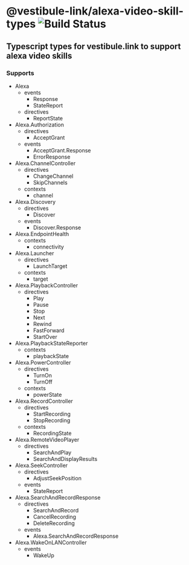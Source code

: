 # @vestibule-link/alexa-video-skill-types ![Build Status](https://codebuild.us-east-1.amazonaws.com/badges?uuid=eyJlbmNyeXB0ZWREYXRhIjoiWE40d1pEdXBLVnd5cXF2bjBXUnVzZTRKa29DWEJZaHRIOXVRRmxGc0ZzRG1hbnNLVTlQcHpuQjVEYzV3ekszWTNQTk90U250NkR1V2F3Y3ZJUVpHcEswPSIsIml2UGFyYW1ldGVyU3BlYyI6Ilc4TTUyY0EzQ2NlQ1V5dSsiLCJtYXRlcmlhbFNldFNlcmlhbCI6MX0%3D&branch=master)

##  Typescript types for vestibule.link to support alexa video skills
### Supports
* Alexa
  * events
    * Response
    * StateReport
  * directives
    * ReportState
* Alexa.Authorization
  * directives
    * AcceptGrant
  * events
    * AcceptGrant.Response
    * ErrorResponse
* Alexa.ChannelController
  * directives
    * ChangeChannel
    * SkipChannels
  * contexts
    * channel
* Alexa.Discovery
  * directives
    * Discover
  * events
    * Discover.Response
* Alexa.EndpointHealth
  * contexts
    * connectivity
* Alexa.Launcher
  * directives
    * LaunchTarget
  * contexts
    * target
* Alexa.PlaybackController
  * directives
    * Play
    * Pause
    * Stop
    * Next
    * Rewind
    * FastForward
    * StartOver
* Alexa.PlaybackStateReporter
  * contexts
    * playbackState
* Alexa.PowerController
  * directives
    * TurnOn
    * TurnOff
  * contexts
    * powerState
* Alexa.RecordController
  * directives
    * StartRecording
    * StopRecording
  * contexts
    * RecordingState
* Alexa.RemoteVideoPlayer
  * directives
    * SearchAndPlay
    * SearchAndDisplayResults
* Alexa.SeekController
  * directives
    * AdjustSeekPosition
  * events
    * StateReport
* Alexa.SearchAndRecordResponse
  * directives
    * SearchAndRecord
    * CancelRecording
    * DeleteRecording
  * events
    * Alexa.SearchAndRecordResponse
* Alexa.WakeOnLANController
  * events
    * WakeUp
